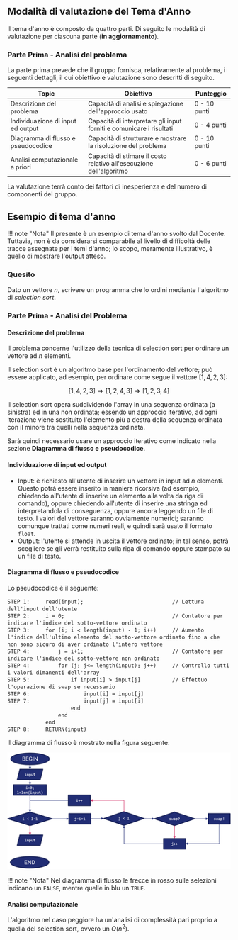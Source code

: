 ## Modalità di valutazione del Tema d'Anno

Il tema d'anno è composto da quattro parti. Di seguito le modalità di valutazione per ciascuna parte (**in aggiornamento**).

### Parte Prima - Analisi del problema

La parte prima prevede che il gruppo fornisca, relativamente al problema, i seguenti dettagli, il cui obiettivo e valutazione sono descritti di seguito.

| Topic | Obiettivo | Punteggio |
| ----- | --------- | --------- |
| Descrizione del problema | Capacità di analisi e spiegazione dell'approccio usato | 0 - 10 punti |
| Individuazione di input ed output | Capacità di interpretare gli input forniti e comunicare i risultati | 0 - 4 punti |
| Diagramma di flusso e pseudocodice | Capacità di strutturare e mostrare la risoluzione del problema | 0 - 10 punti |
| Analisi computazionale a priori | Capacità di stimare il costo relativo all'esecuzione dell'algoritmo | 0 - 6 punti |

La valutazione terrà conto dei fattori di inesperienza e del numero di componenti del gruppo.

## Esempio di tema d'anno

!!! note "Nota"
	Il presente è un esempio di tema d'anno svolto dal Docente. Tuttavia, non è da considerarsi comparabile al livello di difficoltà delle tracce assegnate per i temi d'anno; lo scopo, meramente illustrativo, è quello di mostrare l'output atteso.

### Quesito

Dato un vettore $n$, scrivere un programma che lo ordini mediante l'algoritmo di *selection sort*.

### Parte Prima - Analisi del Problema

#### Descrizione del problema

Il problema concerne l'utilizzo della tecnica di selection sort per ordinare un vettore ad $n$ elementi.

Il selection sort è un algoritmo base per l'ordinamento del vettore; può essere applicato, ad esempio, per ordinare come segue il vettore $[1,4,2,3]$:

$$
[1, 4, 2, 3] \Rightarrow [1, 2, 4, 3] \Rightarrow [1, 2, 3, 4]
$$

Il selection sort opera suddividendo l'array in una sequenza ordinata (a sinistra) ed in una non ordinata; essendo un approccio iterativo, ad ogni iterazione viene sostituito l'elemento più a destra della sequenza ordinata con il minore tra quelli nella sequenza ordinata.

Sarà quindi necessario usare un approccio iterativo come indicato nella sezione **Diagramma di flusso e pseudocodice**.

#### Individuazione di input ed output

* Input: è richiesto all'utente di inserire un vettore in input ad $n$ elementi. Questo potrà essere inserito in maniera ricorsiva (ad esempio, chiedendo all'utente di inserire un elemento alla volta da riga di comando), oppure chiedendo all'utente di inserire una stringa ed interpretandola di conseguenza, oppure ancora leggendo un file di testo. I valori del vettore saranno ovviamente numerici; saranno comunque trattati come numeri reali, e quindi sarà usato il formato `float`.
* Output: l'utente si attende in uscita il vettore ordinato; in tal senso, potrà scegliere se gli verrà restituito sulla riga di comando oppure stampato su un file di testo.

#### Diagramma di flusso e pseudocodice

Lo pseudocodice è il seguente:

```
STEP 1:		read(input);							// Lettura dell'input dell'utente
STEP 2:		i = 0;									// Contatore per indicare l'indice del sotto-vettore ordinato
STEP 3: 	for (i; i < length(input) - 1; i++)		// Aumento l'indice dell'ultimo elemento del sotto-vettore ordinato fino a che non sono sicuro di aver ordinato l'intero vettore
STEP 4: 		j = i+1;							// Contatore per indicare l'indice del sotto-vettore non ordinato
STEP 4:			for (j; j<= length(input); j++)		// Controllo tutti i valori dimanenti dell'array
STEP 5: 			if input[i] > input[j]			// Effettuo l'operazione di swap se necessario
STEP 6: 				input[i] = input[j]
STEP 7:					input[j] = input[i]
					end
				end
			end
STEP 8: 	RETURN(input)
```

Il diagramma di flusso è mostrato nella figura seguente:

![flow_chart](../assets/images/appendici/c_tema_anno/flow_chart_sample.png)

!!! note "Nota"
	Nel diagramma di flusso le frecce in rosso sulle selezioni indicano un `FALSE`, mentre quelle in blu un `TRUE`.

#### Analisi computazionale

L'algoritmo nel caso peggiore ha un'analisi di complessità pari proprio a quella del selection sort, ovvero un $O(n^2)$.
